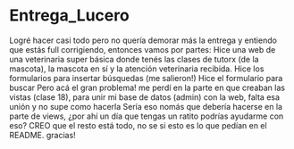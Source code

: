 # Entrega_Lucero
Logré hacer casi todo pero no quería demorar más la entrega y entiendo que estás full corrigiendo, entonces vamos por partes:
Hice una web de una veterinaria super básica donde tenés las clases de tutorx (de la mascota), la mascota en sí y la atención veterinaria recibida.
Hice los formularios para insertar búsquedas (me salieron!)
Hice el formulario para buscar
Pero acá el gran problema! me perdí en la parte en que creaban las vistas (clase 18), para unir mi base de datos (admin) con la web, falta esa unión y no supe como hacerla
Sería eso nomás que debería hacerse en la parte de views, ¿por ahí un día que tengas un ratito podrías ayudarme con eso? 
CREO que el resto está todo, no se si esto es lo que pedían en el README.
gracias! 
